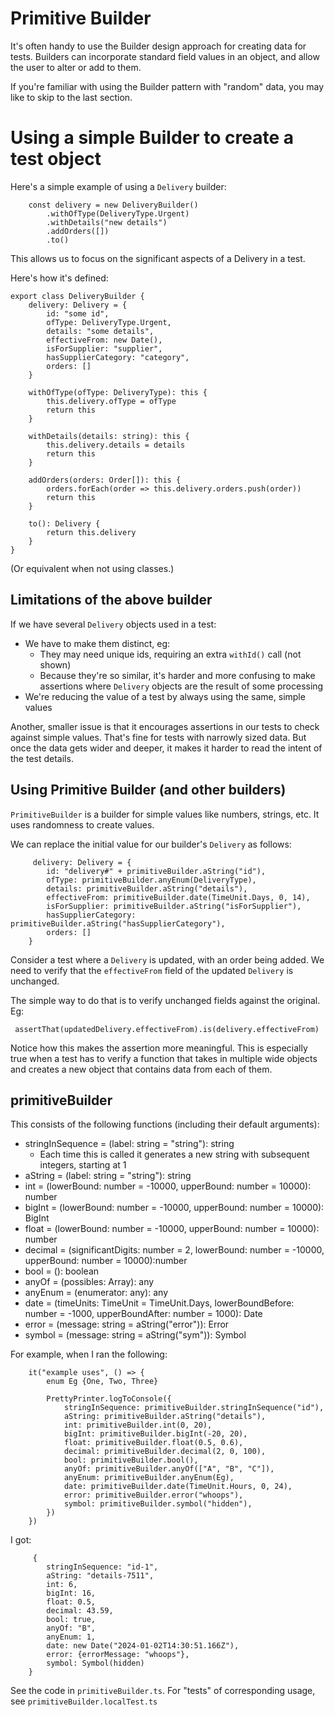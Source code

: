 # Primitive Builder

It's often handy to use the Builder design approach for creating data for tests.
Builders can incorporate standard field values in an object,
and allow the user to alter or add to them.

If you're familiar with using the Builder pattern with "random" data,
you may like to skip to the last section.

# Using a simple Builder to create a test object

Here's a simple example of using a `Delivery` builder:

```
    const delivery = new DeliveryBuilder()
        .withOfType(DeliveryType.Urgent)
        .withDetails("new details")
        .addOrders([])
        .to()
```

This allows us to focus on the significant aspects of a Delivery in a test.

Here's how it's defined:

```
export class DeliveryBuilder {
    delivery: Delivery = {
        id: "some id",
        ofType: DeliveryType.Urgent,
        details: "some details",
        effectiveFrom: new Date(),
        isForSupplier: "supplier",
        hasSupplierCategory: "category",
        orders: []
    }

    withOfType(ofType: DeliveryType): this {
        this.delivery.ofType = ofType
        return this
    }

    withDetails(details: string): this {
        this.delivery.details = details
        return this
    }

    addOrders(orders: Order[]): this {
        orders.forEach(order => this.delivery.orders.push(order))
        return this
    }

    to(): Delivery {
        return this.delivery
    }
}
```

(Or equivalent when not using classes.)

## Limitations of the above builder

If we have several `Delivery` objects used in a test:

* We have to make them distinct, eg:
    * They may need unique ids, requiring an extra `withId()` call (not shown)
    * Because they're so similar, it's harder and more confusing to make assertions where
      `Delivery` objects are the result of some processing
* We're reducing the value of a test by always using the same, simple values

Another, smaller issue is that it encourages assertions in our tests to check against
simple values. That's fine for tests with narrowly sized data.
But once the data gets wider and deeper, it makes it harder to read the intent of the test details.

## Using Primitive Builder (and other builders)

`PrimitiveBuilder` is a builder for simple values like numbers, strings, etc.
It uses randomness to create values.

We can replace the initial value for our builder's `Delivery` as follows:

```
     delivery: Delivery = {
        id: "delivery#" + primitiveBuilder.aString("id"),
        ofType: primitiveBuilder.anyEnum(DeliveryType),
        details: primitiveBuilder.aString("details"),
        effectiveFrom: primitiveBuilder.date(TimeUnit.Days, 0, 14),
        isForSupplier: primitiveBuilder.aString("isForSupplier"),
        hasSupplierCategory: primitiveBuilder.aString("hasSupplierCategory"),
        orders: []
    }
```

Consider a test where a `Delivery` is updated, with an order being added.
We need to verify that the `effectiveFrom` field of the updated `Delivery` is unchanged.

The simple way to do that is to verify unchanged fields against the original. Eg:

```
 assertThat(updatedDelivery.effectiveFrom).is(delivery.effectiveFrom)
```

Notice how this makes the assertion more meaningful.
This is especially true when a test has to verify a function that takes in multiple wide objects
and creates a new object that contains data from each of them.

## primitiveBuilder

This consists of the following functions (including their default arguments):

* stringInSequence = (label: string = "string"): string
  * Each time this is called it generates a new string with subsequent integers, starting at 1
* aString = (label: string = "string"): string
* int = (lowerBound: number = -10000, upperBound: number = 10000): number
* bigInt = (lowerBound: number = -10000, upperBound: number = 10000): BigInt
* float = (lowerBound: number = -10000, upperBound: number = 10000): number
* decimal = (significantDigits: number = 2, lowerBound: number = -10000, upperBound: number = 10000):number
* bool = (): boolean
* anyOf = (possibles: Array<any>): any
* anyEnum = (enumerator: any): any
* date = (timeUnits: TimeUnit = TimeUnit.Days, lowerBoundBefore: number = -1000, upperBoundAfter: number = 1000): Date
* error = (message: string = aString("error")): Error
* symbol = (message: string = aString("sym")): Symbol

For example, when I ran the following:
```
    it("example uses", () => {
        enum Eg {One, Two, Three}

        PrettyPrinter.logToConsole({
            stringInSequence: primitiveBuilder.stringInSequence("id"),
            aString: primitiveBuilder.aString("details"),
            int: primitiveBuilder.int(0, 20),
            bigInt: primitiveBuilder.bigInt(-20, 20),
            float: primitiveBuilder.float(0.5, 0.6),
            decimal: primitiveBuilder.decimal(2, 0, 100),
            bool: primitiveBuilder.bool(),
            anyOf: primitiveBuilder.anyOf(["A", "B", "C"]),
            anyEnum: primitiveBuilder.anyEnum(Eg),
            date: primitiveBuilder.date(TimeUnit.Hours, 0, 24),
            error: primitiveBuilder.error("whoops"),
            symbol: primitiveBuilder.symbol("hidden"),
        })
    })
```

I got:

```
     {
        stringInSequence: "id-1", 
        aString: "details-7511", 
        int: 6, 
        bigInt: 16,
        float: 0.5, 
        decimal: 43.59, 
        bool: true, 
        anyOf: "B", 
        anyEnum: 1,
        date: new Date("2024-01-02T14:30:51.166Z"), 
        error: {errorMessage: "whoops"},
        symbol: Symbol(hidden)
    }
```

See the code in `primitiveBuilder.ts`.
For "tests" of corresponding usage, see `primitiveBuilder.localTest.ts`